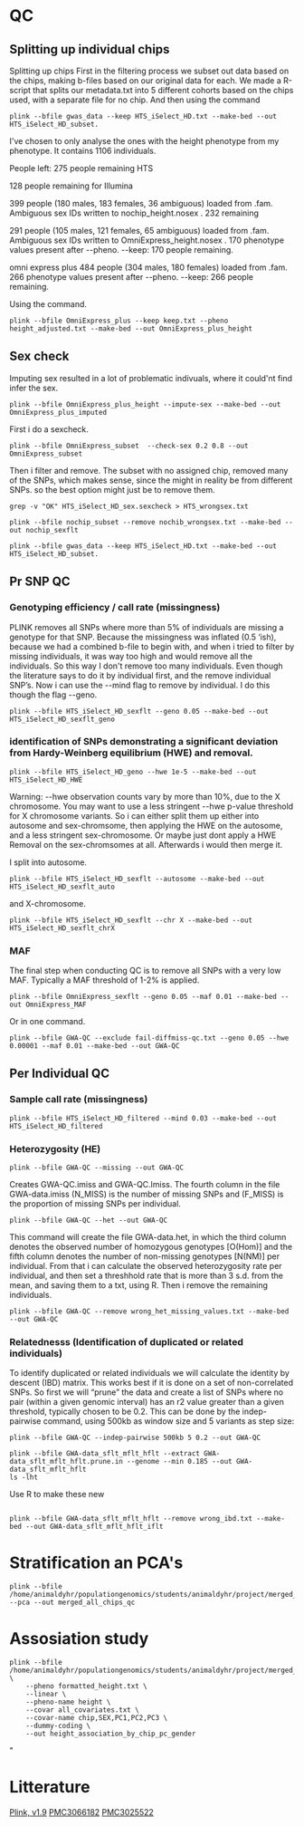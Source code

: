 # QC
## Splitting up individual chips
Splitting up chips
First in the filtering process we subset out data based on the chips, making b-files based on our original data for each. We made a R-script that splits our metadata.txt into 5 different cohorts based on the chips used, with a separate file for no chip. And then using the command
```
plink --bfile gwas_data --keep HTS_iSelect_HD.txt --make-bed --out HTS_iSelect_HD_subset.
```
I've chosen to only analyse the ones with the height phenotype from my phenotype. It contains 1106 individuals.

People left: 
275 people remaining HTS

128 people remaining for Illumina

399 people (180 males, 183 females, 36 ambiguous) loaded from .fam.
Ambiguous sex IDs written to nochip_height.nosex .
232 remaining

291 people (105 males, 121 females, 65 ambiguous) loaded from .fam.
Ambiguous sex IDs written to OmniExpress_height.nosex .
170 phenotype values present after --pheno.
--keep: 170 people remaining.

omni express plus
484 people (304 males, 180 females) loaded from .fam.
266 phenotype values present after --pheno.
--keep: 266 people remaining.

Using the command.
```
plink --bfile OmniExpress_plus --keep keep.txt --pheno height_adjusted.txt --make-bed --out OmniExpress_plus_height
```

## Sex check

Imputing sex resulted in a lot of problematic indivuals, where it could'nt find infer the sex.

```
plink --bfile OmniExpress_plus_height --impute-sex --make-bed --out OmniExpress_plus_imputed
```

First i do a sexcheck.
```
plink --bfile OmniExpress_subset  --check-sex 0.2 0.8 --out OmniExpress_subset
```
Then i filter and remove. The subset with no assigned chip, removed many of the SNPs, which makes sense, since the might in reality be from different SNPs. so the best option might just be to remove them.

```
grep -v "OK" HTS_iSelect_HD_sex.sexcheck > HTS_wrongsex.txt
```
```
plink --bfile nochip_subset --remove nochib_wrongsex.txt --make-bed --out nochip_sexflt
```
```
plink --bfile gwas_data --keep HTS_iSelect_HD.txt --make-bed --out HTS_iSelect_HD_subset.
```

## Pr SNP QC

### Genotyping efficiency / call rate (missingness)
PLINK removes all SNPs where more than 5% of individuals are missing a genotype for that SNP. Because the missingness was inflated (0.5 ‘ish), because we had a combined b-file to begin with, and when i tried to filter by missing individuals, it was way too high and would remove all the individuals. So this way I don't remove too many individuals. Even though the literature says to do it by individual first, and the remove individual SNP’s. Now i can use the --mind flag to remove by individual. I do this though the flag --geno.

```
plink --bfile HTS_iSelect_HD_sexflt --geno 0.05 --make-bed --out HTS_iSelect_HD_sexflt_geno
```

### identification of SNPs demonstrating a significant deviation from Hardy-Weinberg equilibrium (HWE) and removal. 

```
plink --bfile HTS_iSelect_HD_geno --hwe 1e-5 --make-bed --out HTS_iSelect_HD_HWE
```

Warning: --hwe observation counts vary by more than 10%, due to the X
chromosome.  You may want to use a less stringent --hwe p-value threshold for X
chromosome variants.
So i can either split them up either into autosome and sex-chromsome, then applying the HWE on the autosome, and a less stringent sex-chromosome. Or maybe just dont apply a HWE Removal on the sex-chromsomes at all. Afterwards i would then merge it.

I split into autosome.

```
plink --bfile HTS_iSelect_HD_sexflt --autosome --make-bed --out HTS_iSelect_HD_sexflt_auto

```
and X-chromosome.
```
plink --bfile HTS_iSelect_HD_sexflt --chr X --make-bed --out HTS_iSelect_HD_sexflt_chrX
```

### MAF
The final step when conducting QC is to remove all SNPs with a very low MAF. Typically a MAF threshold of 1-2% is applied.
```
plink --bfile OmniExpress_sexflt --geno 0.05 --maf 0.01 --make-bed --out OmniExpress_MAF
```
Or in one command.
```
plink --bfile GWA-QC --exclude fail-diffmiss-qc.txt --geno 0.05 --hwe 0.00001 --maf 0.01 --make-bed --out GWA-QC
```
## Per Individual QC

### Sample call rate (missingness)

```
plink --bfile HTS_iSelect_HD_filtered --mind 0.03 --make-bed --out HTS_iSelect_HD_filtered
```

### Heterozygosity (HE)
```
plink --bfile GWA-QC --missing --out GWA-QC
```
Creates GWA-QC.imiss and GWA-QC.lmiss. The fourth column in the file GWA-data.imiss (N_MISS) is the number of missing SNPs and  (F_MISS) is the proportion of missing SNPs per individual.

```
plink --bfile GWA-QC --het --out GWA-QC
```
This command will create the file GWA-data.het, in which the third column denotes the observed number of homozygous genotypes [O(Hom)] and the fifth column denotes the number of non-missing genotypes [N(NM)] per individual.
From that i can calculate the observed heterozygosity rate per individual, and then set a threshhold rate that is more than 3 s.d. from the mean, and saving them to a txt, using R. Then i remove the remaining individuals.

```
plink --bfile GWA-QC --remove wrong_het_missing_values.txt --make-bed --out GWA-QC

```

### Relatednesss (Identification of duplicated or related individuals)

To identify duplicated or related individuals we will calculate the identity by descent (IBD) matrix. This works best if it is done on a set of non-correlated SNPs. So first we will “prune” the data and create a list of SNPs where no pair (within a given genomic interval) has an r2 value greater than a given threshold, typically chosen to be 0.2. This can be done by the indep-pairwise command, using 500kb as window size and 5 variants as step size:

```
plink --bfile GWA-QC --indep-pairwise 500kb 5 0.2 --out GWA-QC

plink --bfile GWA-data_sflt_mflt_hflt --extract GWA-data_sflt_mflt_hflt.prune.in --genome --min 0.185 --out GWA-data_sflt_mflt_hflt
ls -lht
```
Use R to make these new 
```

plink --bfile GWA-data_sflt_mflt_hflt --remove wrong_ibd.txt --make-bed --out GWA-data_sflt_mflt_hflt_iflt
```

# Stratification an PCA's

```
plink --bfile /home/animaldyhr/populationgenomics/students/animaldyhr/project/merged_all_chips_qc --pca --out merged_all_chips_qc
```

# Assosiation study

```
plink --bfile /home/animaldyhr/populationgenomics/students/animaldyhr/project/merged_all_chips_qc \
    --pheno formatted_height.txt \
    --linear \
    --pheno-name height \
    --covar all_covariates.txt \
    --covar-name chip,SEX,PC1,PC2,PC3 \
    --dummy-coding \
    --out height_association_by_chip_pc_gender
```
"
# Litterature
[Plink, v1.9](https://www.cog-genomics.org/plink/1.9/)
[PMC3066182](https://pmc.ncbi.nlm.nih.gov/articles/PMC3066182/)
[PMC3025522](https://pmc.ncbi.nlm.nih.gov/articles/PMC3025522/)


